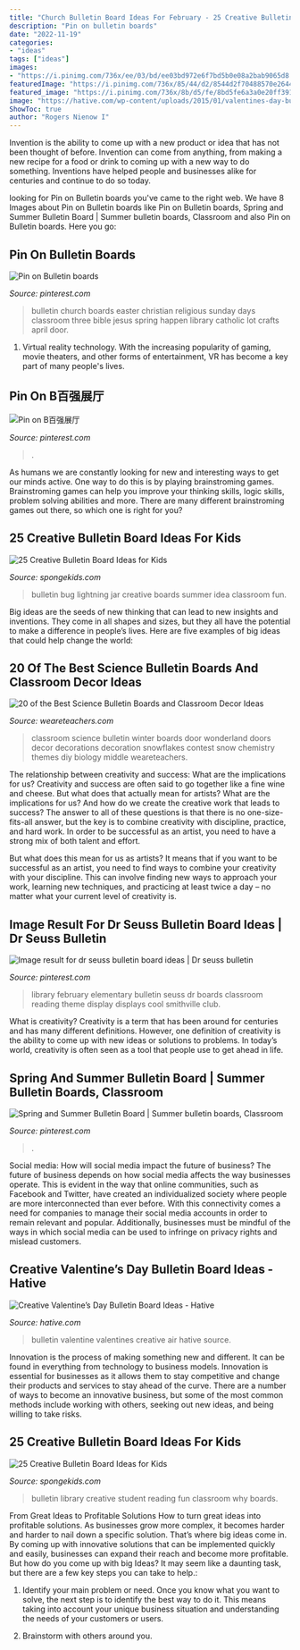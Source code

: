 ```yaml
---
title: "Church Bulletin Board Ideas For February - 25 Creative Bulletin Board Ideas For Kids"
description: "Pin on bulletin boards"
date: "2022-11-19"
categories:
- "ideas"
tags: ["ideas"]
images:
- "https://i.pinimg.com/736x/ee/03/bd/ee03bd972e6f7bd5b0e08a2bab9065d8.jpg"
featuredImage: "https://i.pinimg.com/736x/85/44/d2/8544d2f70488570e26447bdcb5d6231e.jpg"
featured_image: "https://i.pinimg.com/736x/8b/d5/fe/8bd5fe6a3a0e20ff39155149b3f68481--summer-bulletin-boards.jpg"
image: "https://hative.com/wp-content/uploads/2015/01/valentines-day-bulletin-board/4-valentines-day-bulletin-board.jpg"
ShowToc: true
author: "Rogers Nienow I"
---
```



Invention is the ability to come up with a new product or idea that has not been thought of before. Invention can come from anything, from making a new recipe for a food or drink to coming up with a new way to do something. Inventions have helped people and businesses alike for centuries and continue to do so today.

	

		
looking for Pin on Bulletin boards you've came to the right web. We have 8 Images about Pin on Bulletin boards like Pin on Bulletin boards, Spring and Summer Bulletin Board | Summer bulletin boards, Classroom and also Pin on Bulletin boards. Here you go:
		
    
## Pin On Bulletin Boards

<img loading=lazy src="https://i.pinimg.com/736x/ee/03/bd/ee03bd972e6f7bd5b0e08a2bab9065d8.jpg" onerror="this.onerror=null;this.src='https://tse4.mm.bing.net/th?id=OIP.fnp9IPDNr-15_nLQadaf8gHaFj&amp;pid=15.1';" alt="Pin on Bulletin boards">

_Source: pinterest.com_

>bulletin church boards easter christian religious sunday days classroom three bible jesus spring happen library catholic lot crafts april door. 

	

1. Virtual reality technology. With the increasing popularity of gaming, movie theaters, and other forms of entertainment, VR has become a key part of many people's lives.

    
## Pin On B百强展厅

<img loading=lazy src="https://i.pinimg.com/736x/85/44/d2/8544d2f70488570e26447bdcb5d6231e.jpg" onerror="this.onerror=null;this.src='https://tse4.mm.bing.net/th?id=OIP.kAgipW_XCRWcVhtvVnA-eQHaE8&amp;pid=15.1';" alt="Pin on B百强展厅">

_Source: pinterest.com_

>. 

	

As humans we are constantly looking for new and interesting ways to get our minds active. One way to do this is by playing brainstroming games. Brainstroming games can help you improve your thinking skills, logic skills, problem solving abilities and more. There are many different brainstroming games out there, so which one is right for you?

    
## 25 Creative Bulletin Board Ideas For Kids

<img loading=lazy src="http://spongekids.com/wp-content/uploads/2014/06/bulletin-board-ideas/3-lightning-bug-jar-bulletin-board.jpg" onerror="this.onerror=null;this.src='https://tse1.mm.bing.net/th?id=OIP.mvzukYWXKAWcHME_s8BcAwHaJ6&amp;pid=15.1';" alt="25 Creative Bulletin Board Ideas for Kids">

_Source: spongekids.com_

>bulletin bug lightning jar creative boards summer idea classroom fun. 

	

Big ideas are the seeds of new thinking that can lead to new insights and inventions. They come in all shapes and sizes, but they all have the potential to make a difference in people’s lives. Here are five examples of big ideas that could help change the world: 

    
## 20 Of The Best Science Bulletin Boards And Classroom Decor Ideas

<img loading=lazy src="https://s18670.pcdn.co/wp-content/uploads/Science-Bulletin-Boards-Snow-Door-Pinterest.jpg" onerror="this.onerror=null;this.src='https://tse2.mm.bing.net/th?id=OIP.M1YYPah4LOWxDvd-BTmdsgHaJ4&amp;pid=15.1';" alt="20 of the Best Science Bulletin Boards and Classroom Decor Ideas">

_Source: weareteachers.com_

>classroom science bulletin winter boards door wonderland doors decor decorations decoration snowflakes contest snow chemistry themes diy biology middle weareteachers. 

	

The relationship between creativity and success: What are the implications for us?
Creativity and success are often said to go together like a fine wine and cheese. But what does that actually mean for artists? What are the implications for us? And how do we create the creative work that leads to success?
The answer to all of these questions is that there is no one-size-fits-all answer, but the key is to combine creativity with discipline, practice, and hard work. In order to be successful as an artist, you need to have a strong mix of both talent and effort.

But what does this mean for us as artists? It means that if you want to be successful as an artist, you need to find ways to combine your creativity with your discipline. This can involve finding new ways to approach your work, learning new techniques, and practicing at least twice a day – no matter what your current level of creativity is.

    
## Image Result For Dr Seuss Bulletin Board Ideas | Dr Seuss Bulletin

<img loading=lazy src="https://i.pinimg.com/736x/05/9b/ac/059bacb7448ad05fd35013fbbbe1a45a--elementary-library-library-displays.jpg" onerror="this.onerror=null;this.src='https://tse2.mm.bing.net/th?id=OIP.1xZ4z6PffhHJ_NEmtvQ3cAHaJ6&amp;pid=15.1';" alt="Image result for dr seuss bulletin board ideas | Dr seuss bulletin">

_Source: pinterest.com_

>library february elementary bulletin seuss dr boards classroom reading theme display displays cool smithville club. 

	

What is creativity?
Creativity is a term that has been around for centuries and has many different definitions. However, one definition of creativity is the ability to come up with new ideas or solutions to problems. In today’s world, creativity is often seen as a tool that people use to get ahead in life.

    
## Spring And Summer Bulletin Board | Summer Bulletin Boards, Classroom

<img loading=lazy src="https://i.pinimg.com/736x/8b/d5/fe/8bd5fe6a3a0e20ff39155149b3f68481--summer-bulletin-boards.jpg" onerror="this.onerror=null;this.src='https://tse4.mm.bing.net/th?id=OIP.TWKzmv7UHe9Ef-WQtILilAHaFj&amp;pid=15.1';" alt="Spring and Summer Bulletin Board | Summer bulletin boards, Classroom">

_Source: pinterest.com_

>. 

	

Social media: How will social media impact the future of business?
The future of business depends on how social media affects the way businesses operate. This is evident in the way that online communities, such as Facebook and Twitter, have created an individualized society where people are more interconnected than ever before. With this connectivity comes a need for companies to manage their social media accounts in order to remain relevant and popular. Additionally, businesses must be mindful of the ways in which social media can be used to infringe on privacy rights and mislead customers.

    
## Creative Valentine’s Day Bulletin Board Ideas - Hative

<img loading=lazy src="https://hative.com/wp-content/uploads/2015/01/valentines-day-bulletin-board/4-valentines-day-bulletin-board.jpg" onerror="this.onerror=null;this.src='https://tse3.mm.bing.net/th?id=OIP.iTpzNiIV7NIOpbDRNShjMAHaFj&amp;pid=15.1';" alt="Creative Valentine’s Day Bulletin Board Ideas - Hative">

_Source: hative.com_

>bulletin valentine valentines creative air hative source. 

	

Innovation is the process of making something new and different. It can be found in everything from technology to business models. Innovation is essential for businesses as it allows them to stay competitive and change their products and services to stay ahead of the curve. There are a number of ways to become an innovative business, but some of the most common methods include working with others, seeking out new ideas, and being willing to take risks.

    
## 25 Creative Bulletin Board Ideas For Kids

<img loading=lazy src="http://spongekids.com/wp-content/uploads/2014/06/bulletin-board-ideas/5-library-bulletin-board.jpg" onerror="this.onerror=null;this.src='https://tse2.mm.bing.net/th?id=OIP.g4sZahxOtYEPWeGXYuaL0gHaFj&amp;pid=15.1';" alt="25 Creative Bulletin Board Ideas for Kids">

_Source: spongekids.com_

>bulletin library creative student reading fun classroom why boards. 

	

From Great Ideas to Profitable Solutions
How to turn great ideas into profitable solutions. As businesses grow more complex, it becomes harder and harder to nail down a specific solution. That’s where big ideas come in. By coming up with innovative solutions that can be implemented quickly and easily, businesses can expand their reach and become more profitable.
But how do you come up with big Ideas? It may seem like a daunting task, but there are a few key steps you can take to help.:

1) Identify your main problem or need. Once you know what you want to solve, the next step is to identify the best way to do it. This means taking into account your unique business situation and understanding the needs of your customers or users.

2) Brainstorm with others around you.

